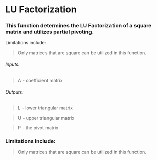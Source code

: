 # LU Factorization
### This function determines the LU Factorization of a square matrix and utilizes partial pivoting.

Limitations include:

>Only matrices that are square can be utilized in this function.

###### *Inputs:*

>A - coefficient matrix

###### *Outputs:*

>L - lower triangular matrix

>U - upper triangular matrix

>P - the pivot matrix

### Limitations include:
>Only matrices that are square can be utilized in this function.
